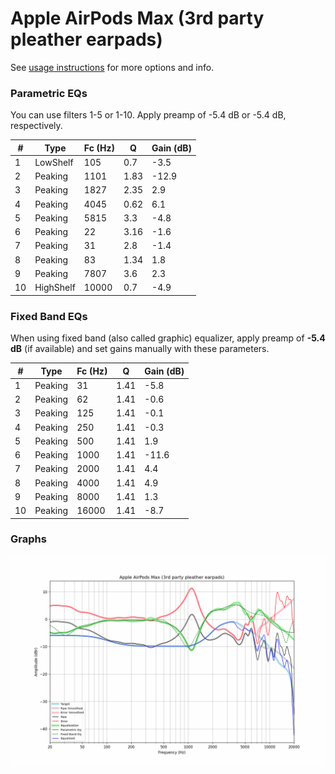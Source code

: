 # Apple AirPods Max (3rd party pleather earpads)
See [usage instructions](https://github.com/jaakkopasanen/AutoEq#usage) for more options and info.

### Parametric EQs
You can use filters 1-5 or 1-10. Apply preamp of -5.4 dB or -5.4 dB, respectively.

|   # | Type      |   Fc (Hz) |    Q |   Gain (dB) |
|-----|-----------|-----------|------|-------------|
|   1 | LowShelf  |       105 | 0.7  |        -3.5 |
|   2 | Peaking   |      1101 | 1.83 |       -12.9 |
|   3 | Peaking   |      1827 | 2.35 |         2.9 |
|   4 | Peaking   |      4045 | 0.62 |         6.1 |
|   5 | Peaking   |      5815 | 3.3  |        -4.8 |
|   6 | Peaking   |        22 | 3.16 |        -1.6 |
|   7 | Peaking   |        31 | 2.8  |        -1.4 |
|   8 | Peaking   |        83 | 1.34 |         1.8 |
|   9 | Peaking   |      7807 | 3.6  |         2.3 |
|  10 | HighShelf |     10000 | 0.7  |        -4.9 |

### Fixed Band EQs
When using fixed band (also called graphic) equalizer, apply preamp of **-5.4 dB** (if available) and set gains manually with these parameters.

|   # | Type    |   Fc (Hz) |    Q |   Gain (dB) |
|-----|---------|-----------|------|-------------|
|   1 | Peaking |        31 | 1.41 |        -5.8 |
|   2 | Peaking |        62 | 1.41 |        -0.6 |
|   3 | Peaking |       125 | 1.41 |        -0.1 |
|   4 | Peaking |       250 | 1.41 |        -0.3 |
|   5 | Peaking |       500 | 1.41 |         1.9 |
|   6 | Peaking |      1000 | 1.41 |       -11.6 |
|   7 | Peaking |      2000 | 1.41 |         4.4 |
|   8 | Peaking |      4000 | 1.41 |         4.9 |
|   9 | Peaking |      8000 | 1.41 |         1.3 |
|  10 | Peaking |     16000 | 1.41 |        -8.7 |

### Graphs
![](./Apple%20AirPods%20Max%20(3rd%20party%20pleather%20earpads).png)
